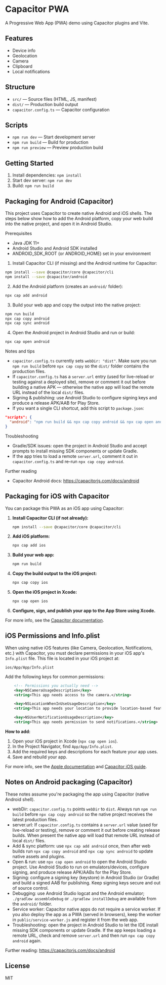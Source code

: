 # Capacitor PWA

A Progressive Web App (PWA) demo using Capacitor plugins and Vite.

## Features

- Device info
- Geolocation
- Camera
- Clipboard
- Local notifications

## Structure

- `src/` — Source files (HTML, JS, manifest)
- `dist/` — Production build output
- `capacitor.config.ts` — Capacitor configuration

## Scripts

- `npm run dev` — Start development server
- `npm run build` — Build for production
- `npm run preview` — Preview production build

## Getting Started

1. Install dependencies: `npm install`
2. Start dev server: `npm run dev`
3. Build: `npm run build`

## Packaging for Android (Capacitor)

This project uses Capacitor to create native Android and iOS shells. The steps below show how to add the Android platform, copy your web build into the native project, and open it in Android Studio.

Prerequisites

- Java JDK 11+
- Android Studio and Android SDK installed
- ANDROID_SDK_ROOT (or ANDROID_HOME) set in your environment

1. Install Capacitor CLI (if missing) and the Android runtime for Capacitor:

```bash
npm install --save @capacitor/core @capacitor/cli
npm install --save @capacitor/android
```

2. Add the Android platform (creates an `android/` folder):

```bash
npx cap add android
```

3. Build your web app and copy the output into the native project:

```bash
npm run build
npx cap copy android
npx cap sync android
```

4. Open the Android project in Android Studio and run or build:

```bash
npx cap open android
```

Notes and tips

- `capacitor.config.ts` currently sets `webDir: "dist"`. Make sure you run `npm run build` before `npx cap copy` so the `dist/` folder contains the production files.
- If `capacitor.config.ts` has a `server.url` entry (used for live-reload or testing against a deployed site), remove or comment it out before building a native APK — otherwise the native app will load the remote URL instead of the local `dist/` files.
- Signing & publishing: use Android Studio to configure signing keys and produce a release APK/AAB for Play Store.
- If you want a single CLI shortcut, add this script to `package.json`:

```json
"scripts": {
  "android": "npm run build && npx cap copy android && npx cap open android"
}
```

Troubleshooting

- Gradle/SDK issues: open the project in Android Studio and accept prompts to install missing SDK components or update Gradle.
- If the app tries to load a remote `server.url`, comment it out in `capacitor.config.ts` and re-run `npx cap copy android`.

Further reading

- Capacitor Android docs: https://capacitorjs.com/docs/android

## Packaging for iOS with Capacitor

You can package this PWA as an iOS app using Capacitor:

1. **Install Capacitor CLI (if not already):**
   ```sh
   npm install --save @capacitor/core @capacitor/cli
   ```
2. **Add iOS platform:**
   ```sh
   npx cap add ios
   ```
3. **Build your web app:**
   ```sh
   npm run build
   ```
4. **Copy the build output to the iOS project:**
   ```sh
   npx cap copy ios
   ```
5. **Open the iOS project in Xcode:**
   ```sh
   npx cap open ios
   ```
6. **Configure, sign, and publish your app to the App Store using Xcode.**

For more info, see the [Capacitor documentation](https://capacitorjs.com/docs/getting-started).

## iOS Permissions and Info.plist

When using native iOS features (like Camera, Geolocation, Notifications, etc.) with Capacitor, you must declare permissions in your iOS app's `Info.plist` file. This file is located in your iOS project at:

```
ios/App/App/Info.plist
```

Add the following keys for common permissions:

```xml
	<!-- Permissions you actually need -->
	<key>NSCameraUsageDescription</key>
	<string>This app needs access to the camera.</string>

	<key>NSLocationWhenInUseUsageDescription</key>
	<string>This app needs your location to provide location-based features.</string>

	<key>NSUserNotificationUsageDescription</key>
	<string>This app needs permission to send notifications.</string>
```

**How to add:**

1. Open your iOS project in Xcode (`npx cap open ios`).
2. In the Project Navigator, find `App/App/Info.plist`.
3. Add the required keys and descriptions for each feature your app uses.
4. Save and rebuild your app.

For more info, see the [Apple documentation](https://developer.apple.com/documentation/bundleresources/information_property_list) and [Capacitor iOS guide](https://capacitorjs.com/docs/v5/ios).

## Notes on Android packaging (Capacitor)

These notes assume you're packaging the app using Capacitor (native Android shell).

- webDir: `capacitor.config.ts` points `webDir` to `dist`. Always run `npm run build` before `npx cap copy android` so the native project receives the latest production files.
- server.url: If `capacitor.config.ts` contains a `server.url` value (used for live-reload or testing), remove or comment it out before creating release builds. When present the native app will load that remote URL instead of local `dist/` files.
- Add & sync platform: use `npx cap add android` once, then after web builds run `npx cap copy android` and `npx cap sync android` to update native assets and plugins.
- Open & run: use `npx cap open android` to open the Android Studio project. Use Android Studio to run on emulators/devices, configure signing, and produce release APK/AABs for the Play Store.
- Signing: configure a signing key (keystore) in Android Studio (or Gradle) and build a signed AAB for publishing. Keep signing keys secure and out of source control.
- Debugging: use Android Studio logcat and the Android emulator; `./gradlew assembleDebug` or `./gradlew installDebug` are available from the `android/` folder.
- Service worker: Capacitor native apps do not require a service worker. If you also deploy the app as a PWA (served in browsers), keep the worker in `public/service-worker.js` and register it from the web app.
- Troubleshooting: open the project in Android Studio to let the IDE install missing SDK components or update Gradle. If the app keeps loading a remote URL, check and remove `server.url` and then run `npx cap copy android` again.

Further reading: https://capacitorjs.com/docs/android

## License

MIT
